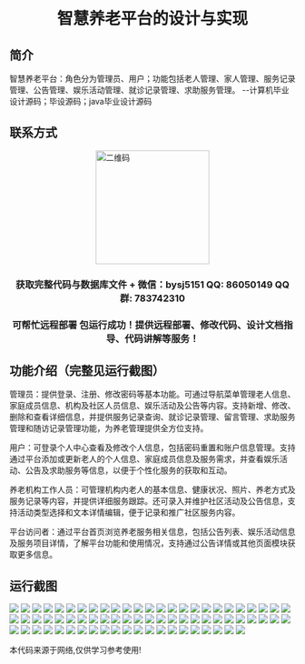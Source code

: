 <p><h1 align="center">智慧养老平台的设计与实现</h1></p>

## 简介
智慧养老平台：角色分为管理员、用户；功能包括老人管理、家人管理、服务记录管理、公告管理、娱乐活动管理、就诊记录管理、求助服务管理。    --计算机毕业设计源码；毕设源码；java毕业设计源码


## 联系方式
<img src="https://bs-1329754181.cos.ap-shanghai.myqcloud.com/wx.jpg" alt="二维码" style="display: block; margin: 0 auto;" width="200px">
<p><h3 align="center">获取完整代码与数据库文件 + 微信：bysj5151 QQ: 86050149 QQ群: 783742310</h3></p>
<p><h3 align="center">可帮忙远程部署 包运行成功！提供远程部署、修改代码、设计文档指导、代码讲解等服务！</h3></p>

## 功能介绍（完整见运行截图）
管理员：提供登录、注册、修改密码等基本功能。可通过导航菜单管理老人信息、家庭成员信息、机构及社区人员信息、娱乐活动及公告等内容。支持新增、修改、删除和查看详细信息，并提供服务记录查询、就诊记录管理、留言管理、求助服务管理和随访记录管理功能，为养老管理提供全方位支持。

用户：可登录个人中心查看及修改个人信息，包括密码重置和账户信息管理。支持通过平台添加或更新老人的个人信息、家庭成员信息及服务需求，并查看娱乐活动、公告及求助服务等信息，以便于个性化服务的获取和互动。

养老机构工作人员：可管理机构内老人的基本信息、健康状况、照片、养老方式及服务记录等内容，并提供详细服务跟踪。还可录入并维护社区活动及公告信息，支持活动类型选择和文本详情编辑，便于记录和推广社区服务内容。

平台访问者：通过平台首页浏览养老服务相关信息，包括公告列表、娱乐活动信息及服务项目详情，了解平台功能和使用情况，支持通过公告详情或其他页面模块获取更多信息。


## 运行截图
![](https://bs-1329754181.cos.ap-shanghai.myqcloud.com/ssm/SmartElderlyCarePlatform/img/001.jpg)
![](https://bs-1329754181.cos.ap-shanghai.myqcloud.com/ssm/SmartElderlyCarePlatform/img/002.jpg)
![](https://bs-1329754181.cos.ap-shanghai.myqcloud.com/ssm/SmartElderlyCarePlatform/img/003.jpg)
![](https://bs-1329754181.cos.ap-shanghai.myqcloud.com/ssm/SmartElderlyCarePlatform/img/004.jpg)
![](https://bs-1329754181.cos.ap-shanghai.myqcloud.com/ssm/SmartElderlyCarePlatform/img/005.jpg)
![](https://bs-1329754181.cos.ap-shanghai.myqcloud.com/ssm/SmartElderlyCarePlatform/img/006.jpg)
![](https://bs-1329754181.cos.ap-shanghai.myqcloud.com/ssm/SmartElderlyCarePlatform/img/007.jpg)
![](https://bs-1329754181.cos.ap-shanghai.myqcloud.com/ssm/SmartElderlyCarePlatform/img/008.jpg)
![](https://bs-1329754181.cos.ap-shanghai.myqcloud.com/ssm/SmartElderlyCarePlatform/img/009.jpg)
![](https://bs-1329754181.cos.ap-shanghai.myqcloud.com/ssm/SmartElderlyCarePlatform/img/010.jpg)
![](https://bs-1329754181.cos.ap-shanghai.myqcloud.com/ssm/SmartElderlyCarePlatform/img/011.jpg)
![](https://bs-1329754181.cos.ap-shanghai.myqcloud.com/ssm/SmartElderlyCarePlatform/img/012.jpg)
![](https://bs-1329754181.cos.ap-shanghai.myqcloud.com/ssm/SmartElderlyCarePlatform/img/013.jpg)
![](https://bs-1329754181.cos.ap-shanghai.myqcloud.com/ssm/SmartElderlyCarePlatform/img/014.jpg)
![](https://bs-1329754181.cos.ap-shanghai.myqcloud.com/ssm/SmartElderlyCarePlatform/img/015.jpg)
![](https://bs-1329754181.cos.ap-shanghai.myqcloud.com/ssm/SmartElderlyCarePlatform/img/016.jpg)
![](https://bs-1329754181.cos.ap-shanghai.myqcloud.com/ssm/SmartElderlyCarePlatform/img/017.jpg)
![](https://bs-1329754181.cos.ap-shanghai.myqcloud.com/ssm/SmartElderlyCarePlatform/img/018.jpg)
![](https://bs-1329754181.cos.ap-shanghai.myqcloud.com/ssm/SmartElderlyCarePlatform/img/019.jpg)
![](https://bs-1329754181.cos.ap-shanghai.myqcloud.com/ssm/SmartElderlyCarePlatform/img/020.jpg)
![](https://bs-1329754181.cos.ap-shanghai.myqcloud.com/ssm/SmartElderlyCarePlatform/img/021.jpg)
![](https://bs-1329754181.cos.ap-shanghai.myqcloud.com/ssm/SmartElderlyCarePlatform/img/022.jpg)
![](https://bs-1329754181.cos.ap-shanghai.myqcloud.com/ssm/SmartElderlyCarePlatform/img/023.jpg)
![](https://bs-1329754181.cos.ap-shanghai.myqcloud.com/ssm/SmartElderlyCarePlatform/img/024.jpg)
![](https://bs-1329754181.cos.ap-shanghai.myqcloud.com/ssm/SmartElderlyCarePlatform/img/025.jpg)
![](https://bs-1329754181.cos.ap-shanghai.myqcloud.com/ssm/SmartElderlyCarePlatform/img/026.jpg)
![](https://bs-1329754181.cos.ap-shanghai.myqcloud.com/ssm/SmartElderlyCarePlatform/img/027.jpg)
![](https://bs-1329754181.cos.ap-shanghai.myqcloud.com/ssm/SmartElderlyCarePlatform/img/028.jpg)
![](https://bs-1329754181.cos.ap-shanghai.myqcloud.com/ssm/SmartElderlyCarePlatform/img/029.jpg)
![](https://bs-1329754181.cos.ap-shanghai.myqcloud.com/ssm/SmartElderlyCarePlatform/img/030.jpg)
![](https://bs-1329754181.cos.ap-shanghai.myqcloud.com/ssm/SmartElderlyCarePlatform/img/031.jpg)
![](https://bs-1329754181.cos.ap-shanghai.myqcloud.com/ssm/SmartElderlyCarePlatform/img/032.jpg)
![](https://bs-1329754181.cos.ap-shanghai.myqcloud.com/ssm/SmartElderlyCarePlatform/img/033.jpg)
![](https://bs-1329754181.cos.ap-shanghai.myqcloud.com/ssm/SmartElderlyCarePlatform/img/034.jpg)
![](https://bs-1329754181.cos.ap-shanghai.myqcloud.com/ssm/SmartElderlyCarePlatform/img/035.jpg)
![](https://bs-1329754181.cos.ap-shanghai.myqcloud.com/ssm/SmartElderlyCarePlatform/img/036.jpg)
![](https://bs-1329754181.cos.ap-shanghai.myqcloud.com/ssm/SmartElderlyCarePlatform/img/037.jpg)
![](https://bs-1329754181.cos.ap-shanghai.myqcloud.com/ssm/SmartElderlyCarePlatform/img/038.jpg)
![](https://bs-1329754181.cos.ap-shanghai.myqcloud.com/ssm/SmartElderlyCarePlatform/img/039.jpg)
![](https://bs-1329754181.cos.ap-shanghai.myqcloud.com/ssm/SmartElderlyCarePlatform/img/040.jpg)
![](https://bs-1329754181.cos.ap-shanghai.myqcloud.com/ssm/SmartElderlyCarePlatform/img/041.jpg)
![](https://bs-1329754181.cos.ap-shanghai.myqcloud.com/ssm/SmartElderlyCarePlatform/img/042.jpg)
![](https://bs-1329754181.cos.ap-shanghai.myqcloud.com/ssm/SmartElderlyCarePlatform/img/043.jpg)
![](https://bs-1329754181.cos.ap-shanghai.myqcloud.com/ssm/SmartElderlyCarePlatform/img/044.jpg)
![](https://bs-1329754181.cos.ap-shanghai.myqcloud.com/ssm/SmartElderlyCarePlatform/img/045.jpg)
![](https://bs-1329754181.cos.ap-shanghai.myqcloud.com/ssm/SmartElderlyCarePlatform/img/046.jpg)
![](https://bs-1329754181.cos.ap-shanghai.myqcloud.com/ssm/SmartElderlyCarePlatform/img/047.jpg)
![](https://bs-1329754181.cos.ap-shanghai.myqcloud.com/ssm/SmartElderlyCarePlatform/img/048.jpg)
![](https://bs-1329754181.cos.ap-shanghai.myqcloud.com/ssm/SmartElderlyCarePlatform/img/049.jpg)
![](https://bs-1329754181.cos.ap-shanghai.myqcloud.com/ssm/SmartElderlyCarePlatform/img/050.jpg)
![](https://bs-1329754181.cos.ap-shanghai.myqcloud.com/ssm/SmartElderlyCarePlatform/img/051.jpg)
![](https://bs-1329754181.cos.ap-shanghai.myqcloud.com/ssm/SmartElderlyCarePlatform/img/052.jpg)
![](https://bs-1329754181.cos.ap-shanghai.myqcloud.com/ssm/SmartElderlyCarePlatform/img/053.jpg)
![](https://bs-1329754181.cos.ap-shanghai.myqcloud.com/ssm/SmartElderlyCarePlatform/img/054.jpg)
![](https://bs-1329754181.cos.ap-shanghai.myqcloud.com/ssm/SmartElderlyCarePlatform/img/055.jpg)
![](https://bs-1329754181.cos.ap-shanghai.myqcloud.com/ssm/SmartElderlyCarePlatform/img/056.jpg)
![](https://bs-1329754181.cos.ap-shanghai.myqcloud.com/ssm/SmartElderlyCarePlatform/img/057.jpg)
![](https://bs-1329754181.cos.ap-shanghai.myqcloud.com/ssm/SmartElderlyCarePlatform/img/058.jpg)
![](https://bs-1329754181.cos.ap-shanghai.myqcloud.com/ssm/SmartElderlyCarePlatform/img/059.jpg)
![](https://bs-1329754181.cos.ap-shanghai.myqcloud.com/ssm/SmartElderlyCarePlatform/img/060.jpg)
![](https://bs-1329754181.cos.ap-shanghai.myqcloud.com/ssm/SmartElderlyCarePlatform/img/061.jpg)
![](https://bs-1329754181.cos.ap-shanghai.myqcloud.com/ssm/SmartElderlyCarePlatform/img/062.jpg)
![](https://bs-1329754181.cos.ap-shanghai.myqcloud.com/ssm/SmartElderlyCarePlatform/img/063.jpg)
![](https://bs-1329754181.cos.ap-shanghai.myqcloud.com/ssm/SmartElderlyCarePlatform/img/064.jpg)
![](https://bs-1329754181.cos.ap-shanghai.myqcloud.com/ssm/SmartElderlyCarePlatform/img/065.jpg)
![](https://bs-1329754181.cos.ap-shanghai.myqcloud.com/ssm/SmartElderlyCarePlatform/img/066.jpg)
![](https://bs-1329754181.cos.ap-shanghai.myqcloud.com/ssm/SmartElderlyCarePlatform/img/067.jpg)
![](https://bs-1329754181.cos.ap-shanghai.myqcloud.com/ssm/SmartElderlyCarePlatform/img/068.jpg)
![](https://bs-1329754181.cos.ap-shanghai.myqcloud.com/ssm/SmartElderlyCarePlatform/img/069.jpg)
![](https://bs-1329754181.cos.ap-shanghai.myqcloud.com/ssm/SmartElderlyCarePlatform/img/070.jpg)
![](https://bs-1329754181.cos.ap-shanghai.myqcloud.com/ssm/SmartElderlyCarePlatform/img/071.jpg)

<p>本代码来源于网络,仅供学习参考使用!</p>
